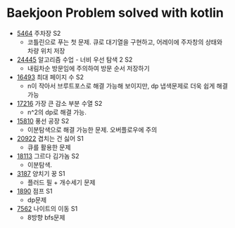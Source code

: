 # Baekjoon Problem solved with kotlin
* [5464](./src/main/kotlin/Bj5463.kt) 주차장 S2
  * 코틀린으로 푸는 첫 문제. 큐로 대기열을 구현하고, 어레이에 주자창의 상태와 차량 위치 저장
* [24445](./src/main/kotlin/Bj24445.kt) 알고리즘 수업 - 너비 우선 탐색 2 S2
  * 내림차순 방문임에 주의하여 방문 순서 저장하기
* [16493](./src/main/kotlin/Bj16493.kt) 최대 페이지 수 S2
  * n이 작아서 브루트포스로 해결 가능해 보이지만, dp 냅색문제로 더욱 쉽게 해결 가능
* [17216](./src/main/kotlin/Bj17216.kt) 가장 큰 감소 부분 수열 S2
  * n^2의 dp로 해결 가능.
* [15810](./src/main/kotlin/Bj15810.kt) 풍선 공장 S2
  * 이분탐색으로 해결 가능한 문제. 오버플로우에 주의
* [20922](./src/main/kotlin/Bj20922.kt) 겹치는 건 싫어 S1
  * 큐를 활용한 문제
* [18113](./src/main/kotlin/Bj18113.kt) 그르다 김가놈 S2
  * 이분탐색.
* [3187](./src/main/kotlin/Bj3187.kt) 양치기 꿍 S1
  * 플러드 필 + 개수세기 문제
* [1890](./src/main/kotlin/Bj1890.kt) 점프 S1
  * dp문제
* [7562](./src/main/kotlin/Bj7562.kt) 나이트의 이동 S1
  * 8방향 bfs문제